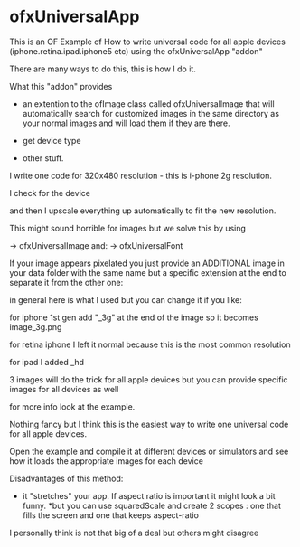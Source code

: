 ofxUniversalApp
===============

This is an OF Example of How to write universal code for all apple devices (iphone.retina.ipad.iphone5 etc) 
using the ofxUniversalApp "addon"

There are many ways to do this, this is how I do it.



What this "addon" provides

* an extention to the ofImage class  called ofxUniversalImage that will automatically search for customized images
in the same directory as your normal images and will load them if they are there.

* get device type

* other stuff.




I write one code for 320x480 resolution - this is i-phone 2g resolution.


I check for the device 


and then I upscale everything up automatically to fit the new resolution.


This might sound horrible for images but we solve this by using 

-> ofxUniversalImage
and:
-> ofxUniversalFont

If your image appears pixelated you just provide an ADDITIONAL image in your data folder
with the same name but a specific extension at the end to separate it from the other one:

in general here is what I used but you can change it if you like:

for iphone 1st gen add "_3g" at the end of the image so it becomes image_3g.png

for retina iphone I left it normal because this is the most common resolution 

for ipad I added _hd

3 images will do the trick for all apple devices but you can provide specific images for all devices as well

for more info look at the example.



Nothing fancy but I think this is the easiest way to write one universal code for all apple devices.


Open the example and compile it at different devices or simulators and see how it loads
the appropriate images for each device


Disadvantages of this method:
 

* it "stretches" your app. If aspect ratio is important it might look a bit funny.
*but you can use squaredScale and create 2 scopes : one that fills the screen and one that keeps aspect-ratio

I personally think is not that big of a deal but others might disagree 
